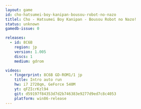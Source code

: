 ```yaml
---
layout: game
id: cho-hatsumei-boy-kanipan-bousou-robot-no-nazo
titlel: Cho - Hatsumei Boy Kanipan - Bousou Robot no Nazo!
status: unknown
gamedb-issue: 0

releases:
  - id: 8C6B
    region: jp
    version: 1.005
    discs: 1
    medium: gdrom

videos:
  - fingerprint: 8C6B GD-ROM1/1 jp
    title: Intro auto run
    hw: i7 2720qm, GeForce 540M
    yt: qFZIcrKzl94
    git: d59197f84353d7d2b746383e9277d9ed7c8c4053
    platform: win86-release
---
```

